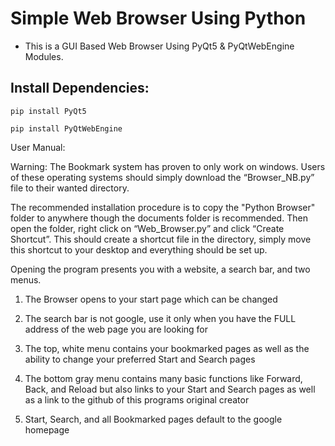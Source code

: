 
# Simple Web Browser Using Python
- This is a GUI Based Web Browser Using PyQt5 &amp; PyQtWebEngine Modules.

## Install Dependencies:
```
pip install PyQt5
```
```
pip install PyQtWebEngine
```

User Manual:

Warning:
The Bookmark system has proven to only work on windows.
Users of these operating systems should simply download the “Browser_NB.py” file to their wanted directory.

The recommended installation procedure is to copy the "Python Browser" folder to anywhere though the documents folder is recommended.
Then open the folder, right click on “Web_Browser.py” and click “Create Shortcut”. This should create a shortcut file in the directory, simply move this shortcut to your desktop and everything should be set up.

Opening the program presents you with a website, a search bar, and two menus.

1. The Browser opens to your start page which can be changed

2. The search bar is not google, use it only when you have the FULL address of the web page you are looking for

3. The top, white menu contains your bookmarked pages as well as the ability to change your preferred Start and Search pages

4. The bottom gray menu contains many basic functions like Forward, Back, and Reload but also links to your Start and Search pages
as well as a link to the github of this programs original creator

5. Start, Search, and all Bookmarked pages default to the google homepage

